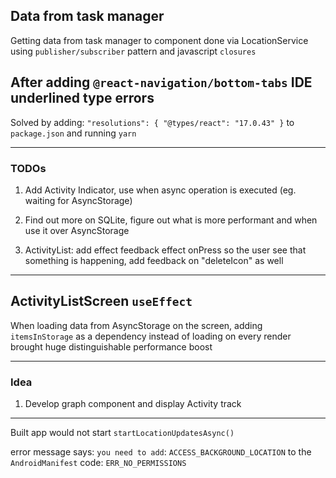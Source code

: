 ## Data from task manager

Getting data from task manager to component done via LocationService using `publisher/subscriber` pattern and javascript `closures`

## After adding `@react-navigation/bottom-tabs` IDE underlined type errors

Solved by adding: `"resolutions": { "@types/react": "17.0.43" }` to `package.json` and running `yarn`

---

### TODOs

1. Add Activity Indicator, use when async operation is executed (eg. waiting for AsyncStorage)

2. Find out more on SQLite, figure out what is more performant and when use it over AsyncStorage

3. ActivityList: add effect feedback effect onPress so the user see that something is happening, add feedback on "deleteIcon" as well

---

## ActivityListScreen `useEffect`

When loading data from AsyncStorage on the screen, adding `itemsInStorage` as a dependency instead of loading on every render
brought huge distinguishable performance boost

---

### Idea

1. Develop graph component and display Activity track

---

Built app would not start `startLocationUpdatesAsync()`

error message says: `you need to add`: `ACCESS_BACKGROUND_LOCATION` to the `AndroidManifest`
code: `ERR_NO_PERMISSIONS`
